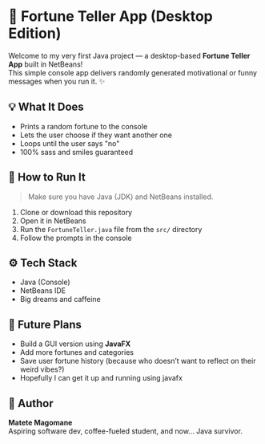 # 🔮 Fortune Teller App (Desktop Edition)

Welcome to my very first Java project — a desktop-based **Fortune Teller App** built in NetBeans!  
This simple console app delivers randomly generated motivational or funny messages when you run it. ✨


## 💡 What It Does

- Prints a random fortune to the console
- Lets the user choose if they want another one
- Loops until the user says "no"
- 100% sass and smiles guaranteed


## 🧪 How to Run It

> Make sure you have Java (JDK) and NetBeans installed.

1. Clone or download this repository
2. Open it in NetBeans
3. Run the `FortuneTeller.java` file from the `src/` directory
4. Follow the prompts in the console


## ⚙️ Tech Stack

- Java (Console)
- NetBeans IDE
- Big dreams and caffeine


## 📌 Future Plans

- Build a GUI version using **JavaFX**
- Add more fortunes and categories
- Save user fortune history (because who doesn’t want to reflect on their weird vibes?)
- Hopefully I can get it up and running using javafx


## 🙌 Author

**Matete Magomane**  
Aspiring software dev, coffee-fueled student, and now… Java survivor.
